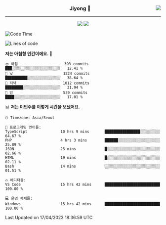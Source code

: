
<div align="center">
  
  <img align="right" src="https://github-readme-stats.vercel.app/api/top-langs/?username=kkkimjiyong&theme=dracula&hide=Procfile&layout=compact&langs_count=7"/>

  ### Jiyong 🎨
  
  ---
  
  <a href="https://www.notion.so/de89c82b663345278de4489463a81458?v=f059fc8382b84103b52c77918639c252"><img src="https://img.shields.io/badge/Github Projects-000000?style=flat-square&logo=github&logoColor=white"/></a>
  <a href="https://haardy.tistory.com/"><img src="https://img.shields.io/badge/Jiyongstory-3DDC84?style=flat-square&logo=Tistory&logoColor=black"/></a>


</div>

  <!--START_SECTION:waka-->
![Code Time](http://img.shields.io/badge/Code%20Time-323%20hrs%2027%20mins-blue)

![Lines of code](https://img.shields.io/badge/%EC%A0%80%EB%8A%94%20%EC%97%AC%ED%83%9C%EA%B9%8C%EC%A7%80%20-2.3%20million%20%EC%A4%84%EC%9D%98%20%EC%BD%94%EB%93%9C%EB%A5%BC%20%EC%9E%91%EC%84%B1%ED%96%88%EC%96%B4%EC%9A%94.-blue)

**저는 아침형 인간이에요. 🐤** 

```text
🌞 아침                     393 commits         ███░░░░░░░░░░░░░░░░░░░░░░   12.41 % 
🌆 낮　                     1224 commits        ██████████░░░░░░░░░░░░░░░   38.64 % 
🌃 저녁                     1012 commits        ████████░░░░░░░░░░░░░░░░░   31.94 % 
🌙 밤　                     539 commits         ████░░░░░░░░░░░░░░░░░░░░░   17.01 % 
```


📊 **저는 이번주를 이렇게 시간을 보냈어요.** 

```text
🕑︎ Timezone: Asia/Seoul

💬 프로그래밍 언어들: 
TypeScript               10 hrs 9 mins       ████████████████░░░░░░░░░   64.67 % 
PHP                      4 hrs 3 mins        ██████░░░░░░░░░░░░░░░░░░░   25.89 % 
JSON                     25 mins             █░░░░░░░░░░░░░░░░░░░░░░░░   02.66 % 
HTML                     19 mins             █░░░░░░░░░░░░░░░░░░░░░░░░   02.11 % 
Bash                     14 mins             ░░░░░░░░░░░░░░░░░░░░░░░░░   01.51 % 

🔥 에디터들: 
VS Code                  15 hrs 42 mins      █████████████████████████   100.00 % 

💻 운영 체제들: 
Windows                  15 hrs 42 mins      █████████████████████████   100.00 % 
```


 Last Updated on 17/04/2023 18:36:59 UTC
<!--END_SECTION:waka-->
